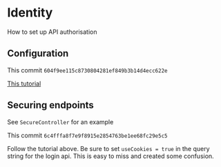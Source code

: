 # Identity

How to set up API authorisation

## Configuration

This commit `604f9ee115c8730804281ef849b3b14d4ecc622e`

[This tutorial](https://learn.microsoft.com/en-us/aspnet/core/security/authentication/identity-api-authorization?view=aspnetcore-8.0)

## Securing endpoints

See `SecureController` for an example

This commit `6c4fffa8f7e9f8915e2854763be1ee68fc29e5c5`

Follow the tutorial above. Be sure to set `useCookies = true` in the query string for the login api. This is easy to miss and created some confusion.
